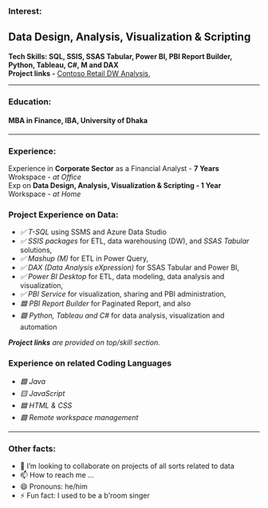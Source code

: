 ### Interest:
## Data Design, Analysis, Visualization & Scripting

__Tech Skills: SQL, SSIS, SSAS Tabular, Power BI, PBI Report Builder, Python, Tableau, C#, M and DAX__
<br>__Project links -__ [Contoso Retail DW Analysis](https://app.powerbi.com/view?r=eyJrIjoiZTMxZjAxNDYtMThjMy00OTY1LTliN2MtNzBiZDc5MTQxNzgxIiwidCI6IjJmZjJhZDJiLTcwYmMtNDMwOS1hZGJiLWJlNmVlMjE0ZmNmNyIsImMiOjEwfQ%3D%3D),

---
### Education: 
#### MBA in Finance, IBA, University of Dhaka
---
### Experience:
Experience in __Corporate Sector__ as a Financial Analyst - __7 Years__
<br> Wrokspace - _at Office_
<br>Exp on __Data Design, Analysis, Visualization & Scripting - 1 Year__
<br> Workspace - _at Home_

### Project Experience on Data:
<ul>
<li><i>✅ T-SQL</i> using SSMS and Azure Data Studio  </li>
<li><i>✅ SSIS packages</i> for ETL, data warehousing (DW), and <i>SSAS Tabular</i> solutions,  </li>
<li><i>✅ Mashup (M)</i> for ETL in Power Query,  </li>
<li><i>✅ DAX (Data Analysis eXpression)</i> for SSAS Tabular and Power BI,  </li>
<li><i>✅ Power BI Desktop</i> for ETL, data modeling, data analysis and visualization,  </li>
<li><i>✅ PBI Service</i> for visualization, sharing and PBI administration,  </li>
<li><i>🟦 PBI Report Builder</i> for Paginated Report, and also   </li>
<li><i>🟪 Python, Tableau and C#</i>  for data analysis, visualization and automation</li>
</ul>

___Project links__ are provided on top/skill section._

### Experience on related Coding Languages

<ul>
<li> <i>🟩 Java</i> </li>
<li> <i>🟨 JavaScript</i> </li>
<li> <i>🟦 HTML & CSS</i> </li>
<li> <i>🟪 Remote workspace management</i> </li>
</ul>

---
### Other facts:

- 💞️ I’m looking to collaborate on projects of all sorts related to data
- 📫 How to reach me ... 
- 😄 Pronouns: he/him
- ⚡ Fun fact: I used to be a b'room singer

<!---
shahidulq/shahidulq is a ✨ special ✨ repository because its `README.md` (this file) appears on your GitHub profile.
You can click the Preview link to take a look at your changes.
--->
